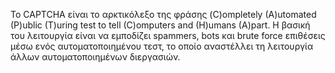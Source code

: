 Το CAPTCHA είναι το αρκτικόλεξο της φράσης (C)ompletely (A)utomated (P)ublic (T)uring test to tell (C)omputers and (H)umans (A)part. Η βασική του λειτουργία είναι να εμποδίζει spammers, bots και brute force επιθέσεις μέσω ενός αυτοματοποιημένου τεστ, το οποίο αναστέλλει τη λειτουργία άλλων αυτοματοποιημένων διεργασιών.
